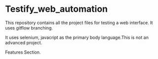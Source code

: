 # Testify_web_automation
This repository contains all the project files for testing a web interface. It uses gitflow branching.

It uses selenium, javacript as the primary body language.This is not an advanced project.

Features Section.






